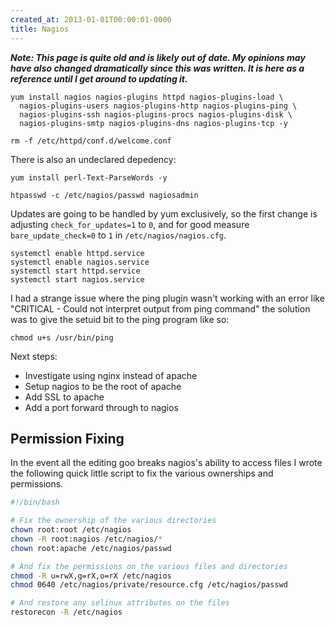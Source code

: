 ```yaml
---
created_at: 2013-01-01T00:00:01-0000
title: Nagios
---
```


***Note: This page is quite old and is likely out of date. My opinions may have
also changed dramatically since this was written. It is here as a reference
until I get around to updating it.***

```
yum install nagios nagios-plugins httpd nagios-plugins-load \
  nagios-plugins-users nagios-plugins-http nagios-plugins-ping \
  nagios-plugins-ssh nagios-plugins-procs nagios-plugins-disk \
  nagios-plugins-smtp nagios-plugins-dns nagios-plugins-tcp -y
```

```
rm -f /etc/httpd/conf.d/welcome.conf
```

There is also an undeclared depedency:

```
yum install perl-Text-ParseWords -y
```

```
htpasswd -c /etc/nagios/passwd nagiosadmin
```

Updates are going to be handled by yum exclusively, so the first change is
adjusting `check_for_updates=1` to `0`, and for good measure
`bare_update_check=0` to `1` in `/etc/nagios/nagios.cfg`.

```
systemctl enable httpd.service
systemctl enable nagios.service
systemctl start httpd.service
systemctl start nagios.service
```

I had a strange issue where the ping plugin wasn't working with an error like
"CRITICAL - Could not interpret output from ping command" the solution was to
give the setuid bit to the ping program like so:

```
chmod u+s /usr/bin/ping
```

Next steps:

* Investigate using nginx instead of apache
* Setup nagios to be the root of apache
* Add SSL to apache
* Add a port forward through to nagios

## Permission Fixing

In the event all the editing goo breaks nagios's ability to access files I
wrote the following quick little script to fix the various ownerships and
permissions.

```sh
#!/bin/bash

# Fix the ownership of the various directories
chown root:root /etc/nagios
chown -R root:nagios /etc/nagios/*
chown root:apache /etc/nagios/passwd

# And fix the permissions on the various files and directories
chmod -R u=rwX,g=rX,o=rX /etc/nagios
chmod 0640 /etc/nagios/private/resource.cfg /etc/nagios/passwd

# And restore any selinux attributes on the files
restorecon -R /etc/nagios
```
